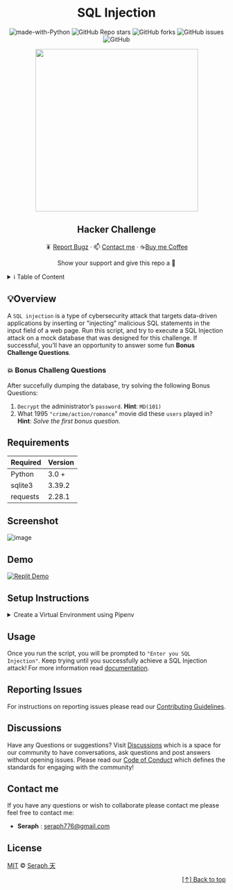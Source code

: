<div id="top" align="center">

# SQL Injection 

![made-with-Python](https://img.shields.io/badge/Python-blue?&logo=python&logoColor=yellow&label=Built%20with&style=for-the-badge&labelColor=grey)
![GitHub Repo stars](https://img.shields.io/github/stars/seraph776/sql-injection-hacker-challenege?color=yellow&style=for-the-badge&labelColor=grey&label=stars&logo=github)
![GitHub forks](https://img.shields.io/github/forks/seraph776/sql-injection-hacker-challenege?color=green&style=for-the-badge&labelColor=grey&label=folks&logo=github)
![GitHub issues](https://img.shields.io/github/issues-raw/seraph776/sql-injection-hacker-challenege?color=red&style=for-the-badge&labelColor=grey&label=issues&logo=github)
![GitHub](https://img.shields.io/github/license/seraph776/sql-injection-hacker-challenege?color=blue&style=for-the-badge&labelColor=grey&label=License)

<img src="https://user-images.githubusercontent.com/72005563/187284183-d3ad7970-401f-48f9-899a-44288c8897cc.png" width="375"/> 

## Hacker Challenge


🪳 [Report Bugz](https://github.com/seraph776/sql-injection-hacker-challenege/issues/new) · 📫 [Contact me](#contact-me) · ☕[Buy me Coffee](https://www.buymeacoffee.com/seraph776) 

Show your support and give this repo a 💫 

</div>

<details>
<summary> ℹ️ Table of Content</summary>
 
 1. [Overview](#overview)
 2. [Requirements](#requirements)
 3. [Screenshot](#screenshot)
 3. [Demo](#demo)
 4. [Setup Instructions](#setup-instructions)
 5. [Installation](#installation)
 6. [Usage](#usage)
 7. [How to Contribute](#how-to-contribute)
 8. [Discussions](#discussions)
 9. [Contact me](#contact-me)
 10. [License](#license)
 
</details> 


## 💡Overview

A `SQL injection` is a type of cybersecurity attack that targets data-driven applications by inserting or "injecting" malicious SQL statements in the input field of a web page. Run this script, and try to execute a SQL Injection attack on a mock database that was designed for this challenge. If successful, you’ll have an opportunity to answer some fun **Bonus Challenge Questions**.

### 💥 Bonus Challeng Questions

After succefully dumping the database, try solving the following Bonus Questions:

1. `Decrypt` the administrator’s `password`. **Hint**: `MD(101)`
2. What 1995 `"crime/action/romance`" movie did these `users` played in? **Hint**: _Solve the first bonus question._


## Requirements

| Required | Version  |
| -------- | -------- |
| Python   | 3.0 +    |
| sqlite3  | 3.39.2   |
| requests | 2.28.1   |


## Screenshot

![image](https://user-images.githubusercontent.com/72005563/187289535-bed7a69d-965c-4a79-b317-2f1295705217.png)


## Demo
[![Replit Demo](https://img.shields.io/badge/Demo-blue?&logo=replit&logoColor=white&label=Replit&style=for-the-badge&labelColor=grey)](https://replit.com/@seraph776/SQL-Injection-Hacker-Challenge)


## Setup Instructions 

<details>
<summary>Create a Virtual Environment using Pipenv </summary>

1. Download [zip file](https://github.com/seraph776/sql-injection-hacker-challenege/archive/refs/heads/main.zip) 
2. Extract zip files
3. Change directory into the `sql-injection-attack-challenege\app` directory:

```
$ cd sql-injection-attack-challenege
```

4. Install from Pipfile:

```
$ pipenv install  
```

5. Run the application from within virtual environment:

```
$ pipenv run python app/script.py
```
ℹ️ [Virtual Environment Reference](https://docs.python-guide.org/dev/virtualenvs/).

</details>




## Usage
Once you run the script, you will be prompted to `"Enter you SQL Injection"`. Keep trying until you successfully achieve a SQL Injection attack! 
For more information read [documentation](https://github.com/seraph776/sql-injection-hacker-challenege/wiki).

## Reporting Issues

For instructions on reporting issues please read our [Contributing Guidelines](https://github.com/seraph776/sql-injection-hacker-challenege/blob/main/CONTRIBUTING.md). 



## Discussions

Have any Questions or suggestions? Visit [Discussions](https://github.com/seraph776/sql-injection-hacker-challenege/discussions) which is a space for our community to have conversations, ask questions and post answers without opening issues. Please read our [Code of Conduct](https://github.com/seraph776/sql-injection-hacker-challenege/blob/main/CODE-OF-CONDUCT.md) which defines the  standards for engaging with the community!

## Contact me

If you have any questions or wish to collaborate please contact me please feel free to contact me:  
- **Seraph** : [seraph776@gmail.com](mailto:seraph776@gmail.com)



## License 


[MIT](https://github.com/seraph776/sql-injection-hacker-challenege/blob/main/LICENSE) © [Seraph 天](https://github.com/seraph776) 



<div align="right">

[[↑] Back to top](#top)

</div>  


